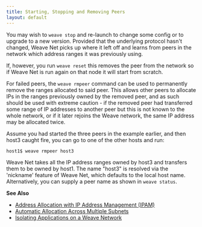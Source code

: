 ```yaml
---
title: Starting, Stopping and Removing Peers
layout: default
---
```



You may wish to `weave stop` and re-launch to change some config or to
upgrade to a new version. Provided that the underlying protocol hasn't
changed, Weave Net picks up where it left off and learns from peers in the
network which address ranges it was previously using. 

If, however, you run `weave reset` this removes the peer from the network so
if Weave Net is run again on that node it will start from scratch.

For failed peers, the `weave rmpeer` command can be used to
permanently remove the ranges allocated to said peer.  This allows
other peers to allocate IPs in the ranges previously owned by the removed peer, 
and as such should be used with extreme caution - if the removed
peer had transferred some range of IP addresses to another peer but
this is not known to the whole network, or if it later rejoins
the Weave network, the same IP address may be allocated twice.

Assume you had started the three peers in the example earlier, and
then host3 caught fire, you can go to one of the other hosts and run:

    host1$ weave rmpeer host3

Weave Net takes all the IP address ranges owned by host3 and transfers
them to be owned by host1. The name "host3" is resolved via the
'nickname' feature of Weave Net, which defaults to the local host
name. Alternatively, you can supply a peer name as shown in `weave
status`.

**See Also**

 * [Address Allocation with IP Address Management (IPAM)](/site/ipam/overview-init-ipam.md)
 * [Automatic Allocation Across Multiple Subnets](/site/ipam/allocation-multi-ipam.md)
 * [Isolating Applications on a Weave Network](/site/using-weave/isolating-applications.md)
 
